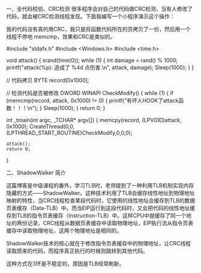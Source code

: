 一、全代码校验、CRC检测
很多程序会对自己的代码做CRC检测，当有人修改了代码，就会被CRC检测线程发现。下面我编写一个小程序演示这个操作：

我的代码没有真的用CRC，我只是将函数代码所在的页拷贝了一份，然后用一个线程不停地 memcmp，效果和CRC是类似的。

#include "stdafx.h"
#include <Windows.h>
#include <time.h>

void attack()
{
	srand(time(0));
	while (1)
	{
		int damage = rand() % 1000;
		printf("attack(%p): 造成了 %4d 点伤害.\n", attack, damage);
		Sleep(1000);
	}
}

// 代码拷贝
BYTE record[0x1000];

// 检测代码是否被修改
DWORD WINAPI CheckModify()
{
	while (1)
	{
		if (memcmp(record, attack, 0x1000) != 0)
		{
			printf("有坏人HOOK了attack函数！！！\n");
		}
		Sleep(1000);
	}
	return 0;
}

int _tmain(int argc, _TCHAR* argv[])
{
	memcpy(record, (LPVOID)attack, 0x1000);
	CreateThread(0,0,(LPTHREAD_START_ROUTINE)CheckModify,0,0,0);
	
	attack();
	return 0;
}

二、ShadowWalker 简介

这篇博客是中级课程的番外，学习TLB时，老师提到了一种利用TLB机制实现内存隐藏的方式——ShadowWalker。这种技术利用了TLB会缓存线性地址到物理地址映射的特性，当CRC线程检查某段代码时，它使用的线性地址会缓存到TLB的数据页表缓存（Data-TLB）中。而当EIP运行到这段代码时，又会把代码的线性地址缓存到TLB的指令页表缓存（Instruction-TLB）中。这样CPU中就缓存了同一个地址的两份记录，CRC线程从数据页表缓存中读取物理地址，EIP执行流从指令页表缓存中读取物理地址，这两个物理地址是相同的。

ShadowWalker技术的核心就在于修改指令页表缓存中的物理地址，让CRC线程读取原来的代码，而程序真正执行的时候则跳转到其他代码。

这种方式在3环是不稳定的，原因是TLB经常刷新。

